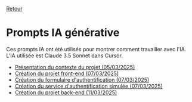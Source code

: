 [Retour](../README.md)
# Prompts IA générative

Ces prompts IA ont été utilisés pour montrer comment travailler avec l'IA.<br/>
L'IA utilisée est Claude 3.5 Sonnet dans Cursor.<br/>

- [Présentation du contexte du projet (05/03/2025)](2025-03-05-contexte-du-projet.md)
- [Création du projet front-end (07/03/2025)](2025-03-07-creation-du-projet-front-end.md)
- [Création du formulaire d'authentification (07/03/2025)](2025-03-07-creation-formulaire-authentification.md)
- [Création du service d'authentification simulée (07/03/2025)](2025-03-07-creation-service-authentification-simulee.md)
- [Création du projet back-end (11/03/2025)](2025-03-11-creation-du-projet-back-end.md)

